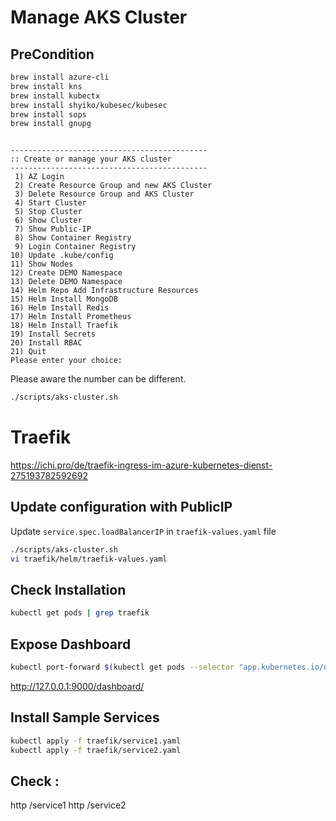 # Manage AKS Cluster

## PreCondition
```bash
brew install azure-cli
brew install kns
brew install kubectx 
brew install shyiko/kubesec/kubesec
brew install sops
brew install gnupg
```

``` 

--------------------------------------------
:: Create or manage your AKS cluster
--------------------------------------------
 1) AZ Login
 2) Create Resource Group and new AKS Cluster
 3) Delete Resource Group and AKS Cluster
 4) Start Cluster
 5) Stop Cluster
 6) Show Cluster
 7) Show Public-IP
 8) Show Container Registry
 9) Login Container Registry
10) Update .kube/config
11) Show Nodes
12) Create DEMO Namespace
13) Delete DEMO Namespace
14) Helm Repo Add Infrastructure Resources
15) Helm Install MongoDB
16) Helm Install Redis
17) Helm Install Prometheus
18) Helm Install Traefik
19) Install Secrets
20) Install RBAC
21) Quit
Please enter your choice:
```

Please aware the number can be different.
```bash
./scripts/aks-cluster.sh
```


# Traefik
https://ichi.pro/de/traefik-ingress-im-azure-kubernetes-dienst-275193782592692


## Update configuration with PublicIP
Update `service.spec.loadBalancerIP` in `traefik-values.yaml` file 
```bash
./scripts/aks-cluster.sh
vi traefik/helm/traefik-values.yaml
```

## Check Installation
```bash
kubectl get pods | grep traefik
```

## Expose Dashboard
```bash
kubectl port-forward $(kubectl get pods --selector "app.kubernetes.io/name=traefik" --output=name) 9000:9000
```
http://127.0.0.1:9000/dashboard/


## Install Sample Services
```bash
kubectl apply -f traefik/service1.yaml
kubectl apply -f traefik/service2.yaml
```

## Check :
http <Public IP>/service1
http <Public IP>/service2

